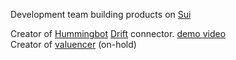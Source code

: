 Development team building products on [Sui](https://sui.io/)

Creator of [Hummingbot](https://hummingbot.org/) [Drift](https://www.drift.trade/) connector. [demo video](https://youtu.be/Q3fga1fGIHY)  
Creator of [valuencer](www.valuencer.app) (on-hold)  


